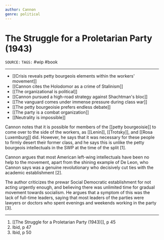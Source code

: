 ```yaml
---
author: Cannon
genre: political
---
```

# The Struggle for a Proletarian Party (1943)
`SOURCE:` 
`TAGS:` #wip #book 

---
- [[Crisis reveals petty bourgeois elements within the workers' movement]]
- [[Cannon cites the Holodomor as a crime of Stalinism]]
- [[The organizational is political]]
- [[Cannon pursued a high-road strategy against Shachtman's bloc]]
- [[The vanguard comes under immense pressure during class war]]
- [[The petty bourgeoisie prefers endless debate]]
- [[The party is a combat organization]]
- [[Neutrality is impossible]]

Cannon notes that it is possible for members of the [[petty bourgeoisie]] to come over to the side of the workers, as [[Lenin]], [[Trotsky]], and [[Rosa Luxemburg]] did. However, he says that it was necessary for these people to firmly desert their former class, and he says this is unlike the petty bourgeois intellectuals in the SWP at the time of the split [1]. 

Cannon argues that most American left-wing intellectuals have been no help to the movement, apart from the shining example of De Leon, who Cannon says was a genuine revolutionary who decisively cut ties with the academic establishment [2]. 

The author criticizes the prewar Social Democratic establishment for not acting urgently enough, and believing there was unlimited time for gradual movement towards socialism. He argues that a symptom of this was the lack of full-time leaders, saying that most leaders of the parties were lawyers or doctors who spent evenings and weekends working in the party [3]. 

---
1. [[The Struggle for a Proletarian Party (1943)]], p 45
2. Ibid, p 47
3. Ibid, p 50